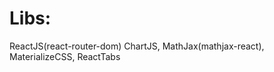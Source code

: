 # Libs:
  ReactJS(react-router-dom)
  ChartJS,
  MathJax(mathjax-react),
  MaterializeCSS,
  ReactTabs

